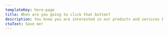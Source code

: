 ```yaml
---
templateKey: hero-page
title: When are you going to click that button?
description: You know you are interested in our products and services but when will you take the next step? Sign Up and get instant updates delivered right to your inbox. 
ctaText: Save me!
---
```


